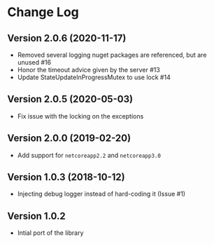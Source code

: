 Change Log
===============================================================================

Version 2.0.6 (2020-11-17)
---------------------------
* Removed several logging nuget packages are referenced, but are unused #16
* Honor the timeout advice given by the server #13
* Update StateUpdateInProgressMutex to use lock #14

Version 2.0.5 (2020-05-03)
---------------------------
* Fix issue with the locking on the exceptions

Version 2.0.0 (2019-02-20)
---------------------------
* Add support for `netcoreapp2.2` and `netcoreapp3.0`

Version 1.0.3 (2018-10-12)
----------------------------
 * Injecting debug logger instead of hard-coding it (Issue #1)

Version 1.0.2
----------------------------
 * Intial port of the library
